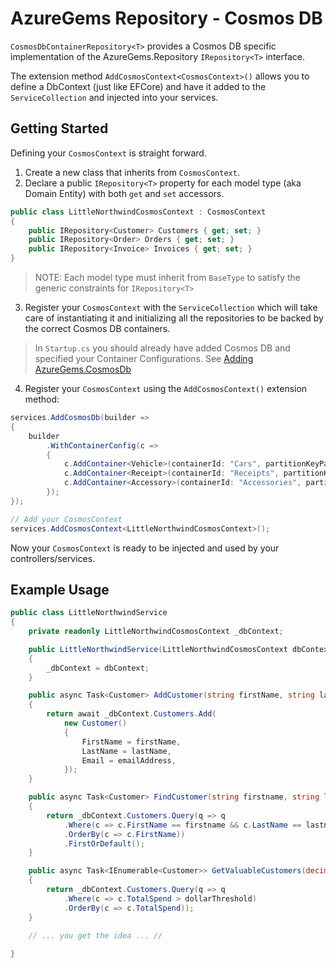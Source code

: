 # AzureGems Repository - Cosmos DB

`CosmosDbContainerRepository<T>` provides a Cosmos DB specific implementation of the AzureGems.Repository `IRepository<T>` interface.

The extension method `AddCosmosContext<CosmosContext>()` allows you to define a DbContext (just like EFCore) and have it added to the `ServiceCollection` and injected into your services.

## Getting Started

Defining your `CosmosContext` is straight forward.

1. Create a new class that inherits from `CosmosContext`.
2. Declare a public `IRepository<T>` property for each model type (aka Domain Entity) with both `get` and `set` accessors.

```csharp
public class LittleNorthwindCosmosContext : CosmosContext
{
    public IRepository<Customer> Customers { get; set; }
    public IRepository<Order> Orders { get; set; }
    public IRepository<Invoice> Invoices { get; set; }
}
```

> NOTE: Each model type must inherit from `BaseType` to satisfy the generic constraints for `IRepository<T>`

3. Register your `CosmosContext` with the `ServiceCollection` which will take care of instantiating it and initializing all the repositories to be backed by the correct Cosmos DB containers.

> In `Startup.cs` you should already have added Cosmos DB and specified your Container Configurations. See [Adding AzureGems.CosmosDb](https://github.com/william-liebenberg/AzureGems/tree/master/AzureGems.CosmosDB#adding-azuregemscosmosdb)

4. Register your `CosmosContext` using the `AddCosmosContext()` extension method:

```csharp
services.AddCosmosDb(builder =>
{
	builder
		.WithContainerConfig(c =>
		{
			c.AddContainer<Vehicle>(containerId: "Cars", partitionKeyPath: "/brand", queryByDiscriminator: false, throughput: 20000);
			c.AddContainer<Receipt>(containerId: "Receipts", partitionKeyPath: "/id");
			c.AddContainer<Accessory>(containerId: "Accessories", partitionKeyPath: "/category");
		});
});

// Add your CosmosContext
services.AddCosmosContext<LittleNorthwindCosmosContext>();
```

Now your `CosmosContext` is ready to be injected and used by your controllers/services.

## Example Usage

```csharp
public class LittleNorthwindService
{
	private readonly LittleNorthwindCosmosContext _dbContext;

	public LittleNorthwindService(LittleNorthwindCosmosContext dbContext)
	{
		_dbContext = dbContext;
	}

	public async Task<Customer> AddCustomer(string firstName, string lastName, string emailAddress)
	{
		return await _dbContext.Customers.Add(
			new Customer()
			{
				FirstName = firstName,
				LastName = lastName,
				Email = emailAddress,
			});
	}

	public async Task<Customer> FindCustomer(string firstname, string lastname)
	{
		return _dbContext.Customers.Query(q => q
			.Where(c => c.FirstName == firstname && c.LastName == lastname)
			.OrderBy(c => c.FirstName))
			.FirstOrDefault();
	}

	public async Task<IEnumerable<Customer>> GetValuableCustomers(decimal dollarThreshold)
	{
		return _dbContext.Customers.Query(q => q
			.Where(c => c.TotalSpend > dollarThreshold)
			.OrderBy(c => c.TotalSpend));
	}

	// ... you get the idea ... //
	
}
```
